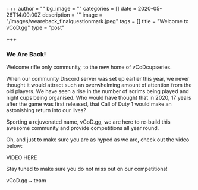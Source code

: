 +++
author = ""
bg_image = ""
categories = []
date = 2020-05-26T14:00:00Z
description = ""
image = "/images/weareback_finalquestionmark.jpeg"
tags = []
title = "Welcome to vCoD.gg"
type = "post"

+++
### **We Are Back!**

Welcome rifle only community, to the new home of vCoDcupseries.

When our community Discord server was set up earlier this year, we never thought it would attract such an overwhelming amount of attention from the old players. We have seen a rise in the number of scrims being played and night cups being organised. Who would have thought that in 2020, 17 years after the game was first released, that Call of Duty 1 would make an astonishing return into our lives?

Sporting a rejuvenated name, vCoD.gg, we are here to re-build this awesome community and provide competitions all year round. 

Oh, and just to make sure you are as hyped as we are, check out the video below:

VIDEO HERE

Stay tuned to make sure you do not miss out on our competitions!

vCoD.gg \~ team